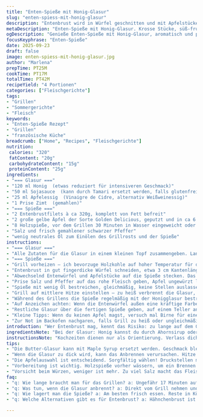 ```yaml
---
title: "Enten-Spieße mit Honig-Glasur"
slug: "enten-spiess-mit-honig-glasur"
description: "Entenbrust wird in Würfel geschnitten und mit Apfelstücken aufgespießt, dann auf dem Grill mit einer selbst gemachten Honigglasur karamellisiert. Die Glasur ist eine Mischung aus Honig, Sojasauce, Apfelessig und Zimt, leicht reduziert, damit sie dickflüssig klebt. Die Spieße werden bei mittlerer Hitze gegrillt und regelmäßig mit der Glasur bestrichen, bis die Entenwürfel außen kross sind, innen zart und saftig. Dazu passt ein grüner Salat und gegrillte Kartoffeln. Die Apfelstücke sorgen für süß-fruchtige Frische, kontrastieren den kräftigen Geschmack des Entenfleischs. Ein wenig Salz und Pfeffer, mehr nicht. Wichtig: Entenbrust nicht übergaren, sonst wird sie trocken. Die Spieße werden windschief zusammengesetzt, grob, rustikal."
metaDescription: "Enten-Spieße mit Honig-Glasur. Krosse Stücke, süß-fruchtige Apfelakzente, beste Grillergebnisse"
ogDescription: "Genieße Enten-Spieße mit Honig-Glasur, aromatisch und perfekt gegrillt; ein Genuss mit frischem Salat und Kartoffeln"
focusKeyphrase: "Enten-Spieße"
date: 2025-09-23
draft: false
image: enten-spiess-mit-honig-glasur.jpg
author: "Marlena"
prepTime: PT25M
cookTime: PT17M
totalTime: PT42M
recipeYield: "4 Portionen"
categories: ["Fleischgerichte"]
tags:
- "Grillen"
- "Sommergerichte"
- "Fleisch"
keywords:
- "Enten-Spieße Rezept"
- "Grillen"
- "französische Küche"
breadcrumb: ["Home", "Recipes", "Fleischgerichte"]
nutrition: 
 calories: "320"
 fatContent: "20g"
 carbohydrateContent: "15g"
 proteinContent: "25g"
ingredients:
- "=== Glasur ==="
- "120 ml Honig  (etwas reduziert für intensiveren Geschmack)"
- "50 ml Sojasauce  (kann durch Tamari ersetzt werden, falls glutenfrei gewünscht)"
- "25 ml Apfelessig  (Vinaigre de Cidre, alternativ Weißweinessig)"
- "1 Prise Zimt  (gemahlen)"
- "=== Spieße ==="
- "2 Entenbrustfilets à ca 320g, komplett von Fett befreit"
- "2 große gelbe Äpfel der Sorte Golden Delicious, geputzt und in ca 6 große Stücke geschnitten"
- "8 Holzspieße, vor dem Grillen 30 Minuten in Wasser eingeweicht oder Metallspieße nach Wahl"
- "Salz und frisch gemahlener schwarzer Pfeffer"
- "wenig neutrales Öl zum Einölen des Grillrosts und der Spieße"
instructions:
- "=== Glasur ==="
- "Alle Zutaten für die Glasur in einem kleinen Topf zusammengeben. Langsam aufkochen, danach die Hitze reduzieren und unter häufigem Rühren 3 bis 4 Minuten leicht einkochen, bis die Konsistenz sirupartig wird. Nicht zu dick werden lassen, soll gut streichfähig bleiben. Vom Herd nehmen und abkühlen lassen, zwischendurch abschmecken. Wenn zu süß, mit einem Spritzer mehr Essig korrigieren."
- "=== Spieße ==="
- "Grill vorheizen – ich bevorzuge Holzkohle auf hoher Temperatur für die ersten Minuten, wichtige Röstaromen. Den Grillrost großzügig mit Öl einpinseln, damit nichts kleben bleibt."
- "Entenbrust in gut fingerdicke Würfel schneiden, etwa 3 cm Kantenlänge. Nicht zu klein, sonst trocknet das Fleisch schnell aus."
- "Abwechselnd Entenwürfel und Apfelstücke auf die Spieße stecken. Das sorgt für Farbspiel und Geschmackskontraste. Apfelstück darf ruhig unregelmäßig sein, hilft beim Grillen, da die natürliche Säure und Süße austritt."
- "Prise Salz und Pfeffer auf das rohe Fleisch geben, Apfel ungewürzt lassen, sonst wird es matschig."
- "Spieße mit wenig Öl bestreichen, gleichmäßig, keine Stellen auslassen."
- "Grill auf mittlere Hitze einstellen – zu heiß verbrennt die Glasur, zu kalt trocknet das Fleisch. Spieße auflegen, alle 3 bis 4 Minuten wenden."
- "Während des Grillens die Spieße regelmäßig mit der Honigglasur bestreichen, am besten mit einem hitzefesten Pinsel. Es soll sich eine leicht klebrige Schicht bilden, die beim Brutzeln leicht karamelisiert."
- "Auf Anzeichen achten: Wenn die Entenwürfel außen eine kräftige Farbe angenommen haben, leicht glänzend sind und der Apfel leicht weich, jedoch nicht zerfällt. Fleisch soll noch zart rosa sein, dann sofort vom Grill nehmen."
- "Restliche Glasur über die fertigen Spieße geben, auf einem Teller anrichten. Am besten zusammen mit frischem Blattsalat und gegrillten Kartoffeln servieren. Kartoffeln können entweder im Ofen mit Rosmarin langsam gegart oder vor dem Servieren kurz mit auf den Grill gelegt werden für Röstaromen."
- "Kleine Tipps: Wenn du keinen Apfel magst, versuch mal Birne für eine andere Süße. Statt Entenbrust eignen sich auch Hähnchenbruststücke, jedoch weniger Fett und Geschmackintensität. Vorsicht mit der Glasur – sie brennt schnell an. Warte lieber etwas länger beim Wenden."
- "Zur Not im Backofen nachgaren, falls Grill zu heiß oder ungleichmäßig ist, dann 5 Minuten bei 160 Grad Umluft, um das Fleisch zart zu halten."
introduction: "Wer Entenbrust mag, kennt das Risiko: zu lange auf dem Grill und das Fleisch wird zäh, trocken. Diese Spieße sind eine gute Methode, um das Problem zu umgehen: kleine, gleichmäßige Würfel können besser kontrolliert werden, und durch die Apfelstücke lockert sich das Gericht auf. Meine Erfahrung zeigt: die honigsüße Glasur mit Zimt spart die sonst oft übliche Würze. So kommt der Eigengeschmack der Ente viel mehr zur Geltung. Außerdem klappt das Grillen schneller, die Glasur darauf karamelisiert wunderbar und sorgt für interessante Texturen. Ich habe ein paar Tricks gelernt – vor allem beim Wechsel zwischen hoher und mittlerer Hitze – dadurch verbrennt der Honig nicht, bleibt aber schön glasiert. Kombiniert mit gegrillten Kartoffeln ein tolles Sommergericht für draußen. Wer kein Grill hat, nutzt natürlich die Pfanne mit Grillrost, funktioniert ähnlich."
ingredientsNote: "Bei der Glasur: Honig kannst du durch Ahornsirup oder Agavendicksaft ersetzen, der Effekt verändert sich minimal, aber du wundert dich dann nicht über andere Karamellnoten. Die Sojasauce gibt Wumms; Tamari ist glutenfrei, aber intensiver im Geschmack, dosiere vorsichtig. Apfelessig sorgt für schöne Balance, weißer Essig geht auch, schmeckt aber anders. Die Zimtnote ist subtil, kann weggelassen oder durch gemahlenen Ingwer ersetzt werden, für frische Schärfe. Entenbrust komplett entfettest du vorab, sonst wird es auf dem Grill zu fettig und ungleichmäßig. Frische Äpfel ohne Druckstellen wählen, sonst sind die Stücke matschig. Holzspieße vorher wässern, sonst brennen sie beim Grillen. Metallspieße sparen Zeit, leiten die Hitze aber, Vorsicht beim Anfassen."
instructionsNote: "Kochzeiten dienen nur als Orientierung. Verlass dich auf die Optik: Das Fleisch soll an den Rändern gut gebräunt sein, die Glasur glänzt leicht klebrig, nicht trocken oder verbrannt. Wenn du siehst, dass die Glasur dunkel wird, sofort wenden oder Hitze reduzieren. Ich reduziere die Hitze meistens nach den ersten 5 Minuten, damit die Spieße innen nicht zu trocken werden. Der Apfel sollte stabil bleiben und nicht komplett matschig – das erkennst du, wenn er sich noch etwas fest anfühlt und nicht zerfällt beim Drehen. Nach dem Grillen den Spießen ruhig etwas Zeit geben, kurz ruhen, dann verteilst du die restliche Glasur – sieht optisch schöner aus. Ideal ist ein Grill mit Deckel, denn dadurch kann das Fleisch besser durchgaren ohne externes Austrocknen. Bei Holzkohle: die Temperatur erreicht oft zu viel Hitze, dann bitte das Kohlenbett ausdünnen. Falls die Spieße im Inneren rosa bleiben, ist das okay – durch die kleine Größe garen sie schneller durch, daran erkennst du frisches Geflügel. Der Trick mit mittelstarker Hitze und häufigem Glasieren ergibt diese schöne Balance aus Röstaromen und zartem Fleisch."
tips:
- "Die Butter-Glasur kann mit Maple Syrup ersetzt werden. Geschmack bleibt zwar ähnlich, aber die Süße variiert. Tamari statt Sojasauce ist glutenfrei. Achte darauf."
- "Wenn die Glasur zu dick wird, kann das Anbrennen verursachen. Hitze kontrollieren, sofort wenden, wenn das Fleisch zu dunkel wird."
- "Die Apfelauswahl ist entscheidend. Sorgfältig wählen! Druckstellen meiden, sonst wird's matschig. Frische Äpfel bringen Aroma ins Spiel."
- "Vorbereitung ist wichtig. Holzspieße vorher wässern, um ein Brennen zu vermeiden. Metallspieße sind schneller, ziehen aber Wärme an."
- "Vorsicht beim Würzen, weniger ist mehr. Zu viel Salz macht das Fleisch zäh. Einfaches Pfeffern reicht, um den Geschmack zu halten."
faq:
- "q: Wie lange braucht man für das Grillen? a: Ungefähr 17 Minuten auf dem Grill. Teilweise wenden, darauf achten, dass das Fleisch nicht zu trocken wird."
- "q: Was tun, wenn die Glasur anbrennt? a: Direkt vom Grill nehmen und Hitze reduzieren. Alternativ im Ofen nachgaren bei 160 Grad – gleichmäßige Hitze."
- "q: Wie lagert man die Spieße? a: Am besten frisch essen. Reste in Kühlschrank abgedeckt lagern. Spätestens am nächsten Tag aufbrauchen."
- "q: Welche Alternativen gibt es für Entenbrust? a: Hähnchenbrust ist eine Option. Aber das Aroma ist weniger intensiv. Zubereitung bleibt gleich."

---
```

